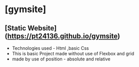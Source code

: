 # [gymsite] 
 ## [Static Website] (https://pt24136.github.io/gymsite)
 - Technologies used - Html ,basic Css 
 - This is  basic Project made without use of Flexbox and grid
 - made by use of position - absolute and relative
   
